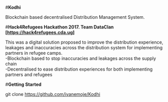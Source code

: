 #**Kodhi**

Blockchain based decentralised Distribution Management System. 

#**Hack4Refugees Hackathon 2017.  Team DataClan [https://hack4refugees.cda.ug]**

This was a digital solution proposed to improve the distribution experience, leakages and inaccuracies across the distribution system 
for implementing partners in refugee camps.  
  -Blockchain based to stop inaccuracies and leakages across the supply chain  
  -Decentralised to ease distribution experiences for both implementing partners and refugees

#**Getting Started**

git clone https://github.com/ivanemoje/Kodhi
